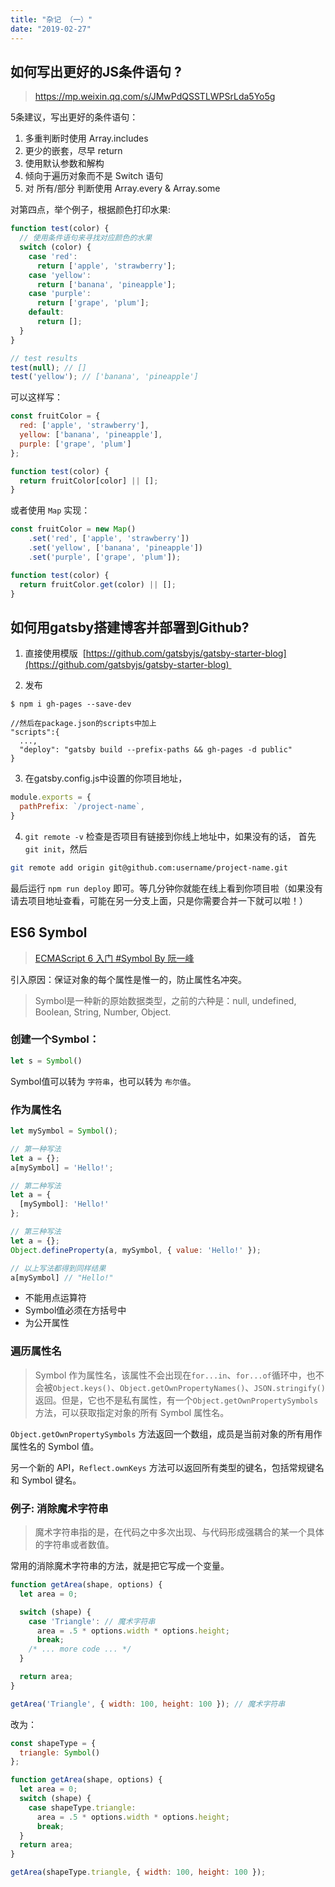```yaml
---
title: "杂记 （一）"
date: "2019-02-27"
---
```


## 如何写出更好的JS条件语句 ?

>  https://mp.weixin.qq.com/s/JMwPdQSSTLWPSrLda5Yo5g

5条建议，写出更好的条件语句：

1. 多重判断时使用 Array.includes
2. 更少的嵌套，尽早 return
3. 使用默认参数和解构
4. 倾向于遍历对象而不是 Switch 语句
5. 对 所有/部分 判断使用 Array.every & Array.some

对第四点，举个例子，根据颜色打印水果:

```javascript
function test(color) {
  // 使用条件语句来寻找对应颜色的水果
  switch (color) {
    case 'red':
      return ['apple', 'strawberry'];
    case 'yellow':
      return ['banana', 'pineapple'];
    case 'purple':
      return ['grape', 'plum'];
    default:
      return [];
  }
}

// test results
test(null); // []
test('yellow'); // ['banana', 'pineapple']
```

可以这样写：

```javascript
const fruitColor = {
  red: ['apple', 'strawberry'],
  yellow: ['banana', 'pineapple'],
  purple: ['grape', 'plum']
};

function test(color) {
  return fruitColor[color] || [];
}
```

或者使用 `Map` 实现：

```javascript
const fruitColor = new Map()
    .set('red', ['apple', 'strawberry'])
    .set('yellow', ['banana', 'pineapple'])
    .set('purple', ['grape', 'plum']);

function test(color) {
  return fruitColor.get(color) || [];
}
```

## 如何用gatsby搭建博客并部署到Github?

1. 直接使用模版  [https://github.com/gatsbyjs/gatsby-starter-blog](https://github.com/gatsbyjs/gatsby-starter-blog) 

2. 发布

```shell
$ npm i gh-pages --save-dev

//然后在package.json的scripts中加上
"scripts":{
  ...,
  "deploy": "gatsby build --prefix-paths && gh-pages -d public"
}
```

3. 在gatsby.config.js中设置的你项目地址，

```javascript
module.exports = {
  pathPrefix: `/project-name`,
}
```

4. `git remote -v` 检查是否项目有链接到你线上地址中，如果没有的话，
首先 `git init`，然后

```sh
git remote add origin git@github.com:username/project-name.git
```

最后运行 `npm run deploy` 即可。等几分钟你就能在线上看到你项目啦（如果没有请去项目地址查看，可能在另一分支上面，只是你需要合并一下就可以啦！）


## ES6 Symbol

> [ECMAScript 6 入门 #Symbol By 阮一峰](http://es6.ruanyifeng.com/#docs/symbol)

引入原因：保证对象的每个属性是惟一的，防止属性名冲突。

> Symbol是一种新的原始数据类型，之前的六种是：null, undefined, Boolean, String, Number, Object.

### 创建一个Symbol：

```javascript
let s = Symbol()
```

Symbol值可以转为 `字符串`，也可以转为 `布尔值`。

### 作为属性名

```javascript
let mySymbol = Symbol();

// 第一种写法
let a = {};
a[mySymbol] = 'Hello!';

// 第二种写法
let a = {
  [mySymbol]: 'Hello!'
};

// 第三种写法
let a = {};
Object.defineProperty(a, mySymbol, { value: 'Hello!' });

// 以上写法都得到同样结果
a[mySymbol] // "Hello!"
```

- 不能用点运算符
- Symbol值必须在方括号中
- 为公开属性

### 遍历属性名

> Symbol 作为属性名，该属性不会出现在`for...in`、`for...of`循环中，也不会被`Object.keys()`、`Object.getOwnPropertyNames()`、`JSON.stringify()`返回。但是，它也不是私有属性，有一个`Object.getOwnPropertySymbols`方法，可以获取指定对象的所有 Symbol 属性名。


`Object.getOwnPropertySymbols` 方法返回一个数组，成员是当前对象的所有用作属性名的 Symbol 值。

另一个新的 API，`Reflect.ownKeys` 方法可以返回所有类型的键名，包括常规键名和 Symbol 键名。


### 例子: 消除魔术字符串

> 魔术字符串指的是，在代码之中多次出现、与代码形成强耦合的某一个具体的字符串或者数值。

常用的消除魔术字符串的方法，就是把它写成一个变量。

```javascript
function getArea(shape, options) {
  let area = 0;

  switch (shape) {
    case 'Triangle': // 魔术字符串
      area = .5 * options.width * options.height;
      break;
    /* ... more code ... */
  }

  return area;
}

getArea('Triangle', { width: 100, height: 100 }); // 魔术字符串
```


改为：

```javascript
const shapeType = {
  triangle: Symbol()
};

function getArea(shape, options) {
  let area = 0;
  switch (shape) {
    case shapeType.triangle:
      area = .5 * options.width * options.height;
      break;
  }
  return area;
}

getArea(shapeType.triangle, { width: 100, height: 100 });
```

